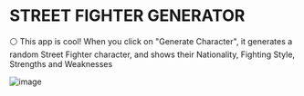 # STREET FIGHTER GENERATOR

⚪ This app is cool! When you click on "Generate Character", it generates a random Street Fighter character, and shows their Nationality, Fighting Style, Strengths and Weaknesses

![image](https://github.com/ShivgunGaming/street-fighter-generator/assets/102505925/6a0f2f25-2f00-4cd7-b2e0-0957853e7e14)
